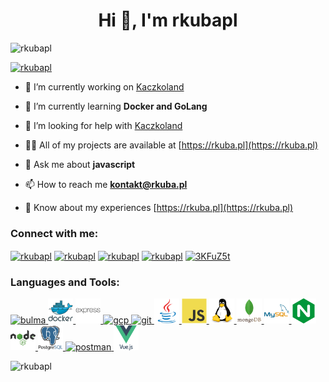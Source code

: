 <h1 align="center">Hi 👋, I'm rkubapl</h1>
<p align="left"> <img src="https://komarev.com/ghpvc/?username=rkubapl&label=Profile%20views&color=0e75b6&style=flat-square" alt="rkubapl" /> </p>

<p align="left"> <a href="https://twitter.com/rkubapl" target="blank"><img src="https://img.shields.io/twitter/follow/rkubapl?logo=twitter&style=for-the-badge" alt="rkubapl" /></a> </p>

- 🔭 I’m currently working on [Kaczkoland](https://kaczkoland.pl)

- 🌱 I’m currently learning **Docker and GoLang**

- 🤝 I’m looking for help with [Kaczkoland](https://kaczkoland.pl)

- 👨‍💻 All of my projects are available at [https://rkuba.pl](https://rkuba.pl)

- 💬 Ask me about **javascript**

- 📫 How to reach me **kontakt@rkuba.pl**

- 📄 Know about my experiences [https://rkuba.pl](https://rkuba.pl)

<h3 align="left">Connect with me:</h3>
<p align="left">
<a href="https://twitter.com/rkubapl" target="blank"><img align="center" src="https://cdn.jsdelivr.net/npm/simple-icons@3.0.1/icons/twitter.svg" alt="rkubapl" height="30" width="40" /></a>
<a href="https://fb.com/rkubapl" target="blank"><img align="center" src="https://cdn.jsdelivr.net/npm/simple-icons@3.0.1/icons/facebook.svg" alt="rkubapl" height="30" width="40" /></a>
<a href="https://instagram.com/rkubapl" target="blank"><img align="center" src="https://cdn.jsdelivr.net/npm/simple-icons@3.0.1/icons/instagram.svg" alt="rkubapl" height="30" width="40" /></a>
<a href="https://www.youtube.com/c/rkubapl" target="blank"><img align="center" src="https://cdn.jsdelivr.net/npm/simple-icons@3.0.1/icons/youtube.svg" alt="rkubapl" height="30" width="40" /></a>
<a href="https://discord.gg/3KFuZ5t" target="blank"><img align="center" src="https://cdn.jsdelivr.net/npm/simple-icons@3.0.1/icons/discord.svg" alt="3KFuZ5t" height="30" width="40" /></a>
</p>

<h3 align="left">Languages and Tools:</h3>
<p align="left"> <a href="https://bulma.io/" target="_blank"> <img src="https://raw.githubusercontent.com/gilbarbara/logos/804dc257b59e144eaca5bc6ffd16949752c6f789/logos/bulma.svg" alt="bulma" width="40" height="40"/> </a> <a href="https://www.docker.com/" target="_blank"> <img src="https://raw.githubusercontent.com/devicons/devicon/master/icons/docker/docker-original-wordmark.svg" alt="docker" width="40" height="40"/> </a> <a href="https://expressjs.com" target="_blank"> <img src="https://raw.githubusercontent.com/devicons/devicon/master/icons/express/express-original-wordmark.svg" alt="express" width="40" height="40"/> </a> <a href="https://cloud.google.com" target="_blank"> <img src="https://www.vectorlogo.zone/logos/google_cloud/google_cloud-icon.svg" alt="gcp" width="40" height="40"/> </a> <a href="https://git-scm.com/" target="_blank"> <img src="https://www.vectorlogo.zone/logos/git-scm/git-scm-icon.svg" alt="git" width="40" height="40"/> </a> <a href="https://www.java.com" target="_blank"> <img src="https://raw.githubusercontent.com/devicons/devicon/master/icons/java/java-original.svg" alt="java" width="40" height="40"/> </a> <a href="https://developer.mozilla.org/en-US/docs/Web/JavaScript" target="_blank"> <img src="https://raw.githubusercontent.com/devicons/devicon/master/icons/javascript/javascript-original.svg" alt="javascript" width="40" height="40"/> </a> <a href="https://www.linux.org/" target="_blank"> <img src="https://raw.githubusercontent.com/devicons/devicon/master/icons/linux/linux-original.svg" alt="linux" width="40" height="40"/> </a> <a href="https://www.mongodb.com/" target="_blank"> <img src="https://raw.githubusercontent.com/devicons/devicon/master/icons/mongodb/mongodb-original-wordmark.svg" alt="mongodb" width="40" height="40"/> </a> <a href="https://www.mysql.com/" target="_blank"> <img src="https://raw.githubusercontent.com/devicons/devicon/master/icons/mysql/mysql-original-wordmark.svg" alt="mysql" width="40" height="40"/> </a> <a href="https://www.nginx.com" target="_blank"> <img src="https://raw.githubusercontent.com/devicons/devicon/master/icons/nginx/nginx-original.svg" alt="nginx" width="40" height="40"/> </a> <a href="https://nodejs.org" target="_blank"> <img src="https://raw.githubusercontent.com/devicons/devicon/master/icons/nodejs/nodejs-original-wordmark.svg" alt="nodejs" width="40" height="40"/> </a> <a href="https://www.postgresql.org" target="_blank"> <img src="https://raw.githubusercontent.com/devicons/devicon/master/icons/postgresql/postgresql-original-wordmark.svg" alt="postgresql" width="40" height="40"/> </a> <a href="https://postman.com" target="_blank"> <img src="https://www.vectorlogo.zone/logos/getpostman/getpostman-icon.svg" alt="postman" width="40" height="40"/> </a> <a href="https://vuejs.org/" target="_blank"> <img src="https://raw.githubusercontent.com/devicons/devicon/master/icons/vuejs/vuejs-original-wordmark.svg" alt="vuejs" width="40" height="40"/> </a> </p>

<p><img align="left" src="https://github-readme-stats.vercel.app/api/top-langs?username=rkubapl&show_icons=true&locale=en&layout=compact" alt="rkubapl" /></p>
